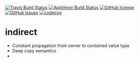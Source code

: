 [![Travis Build Status](https://travis-ci.org/jbcoe/indirect.svg?branch=master)](https://travis-ci.org/jbcoe/indirect)
[![AppVeyor Build Status](https://ci.appveyor.com/api/projects/status/github/jbcoe/indirect?svg=true&branch=master)](https://ci.appveyor.com/project/jbcoe/indirect)
[![GitHub license](https://img.shields.io/badge/license-MIT-blue.svg)](https://raw.githubusercontent.com/jbcoe/indirect/master/LICENSE.MIT)
[![GitHub Issues](https://img.shields.io/github/issues/jbcoe/indirect.svg)](http://github.com/jbcoe/indirect/issues)
[![codecov](https://codecov.io/gh/twon/indirect/branch/master/graph/badge.svg)](https://codecov.io/gh/twon/indirect)

# indirect

- Constant propagation from owner to contained value type
- Deep copy semantics
-

